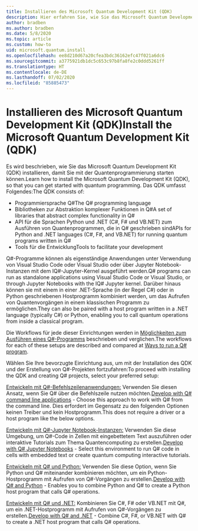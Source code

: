 ```yaml
---
title: Installieren des Microsoft Quantum Development Kit (QDK)
description: Hier erfahren Sie, wie Sie das Microsoft Quantum Development Kit (QDK) für verschiedene Umgebungen installieren.
author: bradben
ms.author: bradben
ms.date: 5/8/2020
ms.topic: article
ms.custom: how-to
uid: microsoft.quantum.install
ms.openlocfilehash: ee8d210d67a20cfea3bdc36162efc47f021a6dc6
ms.sourcegitcommit: a3775921db1dc5c653c97b8fa8fe2c0ddd5261ff
ms.translationtype: HT
ms.contentlocale: de-DE
ms.lasthandoff: 07/02/2020
ms.locfileid: "85885473"
---
```

# <a name="install-the-microsoft-quantum-development-kit-qdk"></a><span data-ttu-id="10d47-103">Installieren des Microsoft Quantum Development Kit (QDK)</span><span class="sxs-lookup"><span data-stu-id="10d47-103">Install the Microsoft Quantum Development Kit (QDK)</span></span>

<span data-ttu-id="10d47-104">Es wird beschrieben, wie Sie das Microsoft Quantum Development Kit (QDK) installieren, damit Sie mit der Quantenprogrammierung starten können.</span><span class="sxs-lookup"><span data-stu-id="10d47-104">Learn how to install the Microsoft Quantum Development Kit (QDK), so that you can get started with quantum programming.</span></span> <span data-ttu-id="10d47-105">Das QDK umfasst Folgendes:</span><span class="sxs-lookup"><span data-stu-id="10d47-105">The QDK consists of:</span></span>

- <span data-ttu-id="10d47-106">Programmiersprache Q#</span><span class="sxs-lookup"><span data-stu-id="10d47-106">The Q# programming language</span></span>
- <span data-ttu-id="10d47-107">Bibliotheken zur Abstraktion komplexer Funktionen in Q#</span><span class="sxs-lookup"><span data-stu-id="10d47-107">A set of libraries that abstract complex functionality in Q#</span></span>
- <span data-ttu-id="10d47-108">API für die Sprachen Python und .NET (C#, F# und VB.NET) zum Ausführen von Quantenprogrammen, die in Q# geschrieben sind</span><span class="sxs-lookup"><span data-stu-id="10d47-108">APIs for Python and .NET languages (C#, F#, and VB.NET) for running quantum programs written in Q#</span></span>
- <span data-ttu-id="10d47-109">Tools für die Entwicklung</span><span class="sxs-lookup"><span data-stu-id="10d47-109">Tools to facilitate your development</span></span>

<span data-ttu-id="10d47-110">Q#-Programme können als eigenständige Anwendungen unter Verwendung von Visual Studio Code oder Visual Studio oder über Jupyter Notebook-Instanzen mit dem IQ#-Jupyter-Kernel ausgeführt werden.</span><span class="sxs-lookup"><span data-stu-id="10d47-110">Q# programs can run as standalone applications using Visual Studio Code or Visual Studio, or through Jupyter Notebooks with the IQ# Jupyter kernel.</span></span>
<span data-ttu-id="10d47-111">Darüber hinaus können sie mit einem in einer .NET-Sprache (in der Regel C#) oder in Python geschriebenen Hostprogramm kombiniert werden, um das Aufrufen von Quantenvorgängen in einem klassischen Programm zu ermöglichen.</span><span class="sxs-lookup"><span data-stu-id="10d47-111">They can also be paired with a host program written in a .NET language (typically C#) or Python, enabling you to call quantum operations from inside a classical program.</span></span>

<span data-ttu-id="10d47-112">Die Workflows für jede dieser Einrichtungen werden in [Möglichkeiten zum Ausführen eines Q#-Programms](xref:microsoft.quantum.guide.host-programs) beschrieben und verglichen.</span><span class="sxs-lookup"><span data-stu-id="10d47-112">The workflows for each of these setups are described and compared at [Ways to run a Q# program](xref:microsoft.quantum.guide.host-programs).</span></span>

<span data-ttu-id="10d47-113">Wählen Sie Ihre bevorzugte Einrichtung aus, um mit der Installation des QDK und der Erstellung von Q#-Projekten fortzufahren:</span><span class="sxs-lookup"><span data-stu-id="10d47-113">To proceed with installing the QDK and creating Q# projects, select your preferred setup:</span></span>

<span data-ttu-id="10d47-114">[Entwickeln mit Q#-Befehlszeilenanwendungen:](xref:microsoft.quantum.install.standalone) Verwenden Sie diesen Ansatz, wenn Sie Q# über die Befehlszeile nutzen möchten.</span><span class="sxs-lookup"><span data-stu-id="10d47-114">[Develop with Q# command line applications](xref:microsoft.quantum.install.standalone) - Choose this approach to work with Q# from the command line.</span></span> <span data-ttu-id="10d47-115">Dies erfordert im Gegensatz zu den folgenden Optionen keinen Treiber und kein Hostprogramm.</span><span class="sxs-lookup"><span data-stu-id="10d47-115">This does not require a driver or a host program like the below options.</span></span>

<span data-ttu-id="10d47-116">[Entwickeln mit Q#-Jupyter Notebook-Instanzen:](xref:microsoft.quantum.install.jupyter) Verwenden Sie diese Umgebung, um Q#-Code in Zellen mit eingebettetem Text auszuführen oder interaktive Tutorials zum Thema Quantencomputing zu erstellen.</span><span class="sxs-lookup"><span data-stu-id="10d47-116">[Develop with Q# Jupyter Notebooks](xref:microsoft.quantum.install.jupyter) - Select this environment to run Q# code in cells with embedded text or create quantum computing interactive tutorials.</span></span> 

<span data-ttu-id="10d47-117">[Entwickeln mit Q# und Python:](xref:microsoft.quantum.install.python) Verwenden Sie diese Option, wenn Sie Python und Q# miteinander kombinieren möchten, um ein Python-Hostprogramm mit Aufrufen von Q#-Vorgängen zu erstellen.</span><span class="sxs-lookup"><span data-stu-id="10d47-117">[Develop with Q# and Python](xref:microsoft.quantum.install.python) - Enables you to combine Python and Q# to create a Python host program that calls Q# operations.</span></span>

<span data-ttu-id="10d47-118">[Entwickeln mit Q# und .NET:](xref:microsoft.quantum.install.cs) Kombinieren Sie C#, F# oder VB.NET mit Q#, um ein .NET-Hostprogramm mit Aufrufen von Q#-Vorgängen zu erstellen.</span><span class="sxs-lookup"><span data-stu-id="10d47-118">[Develop with Q# and .NET](xref:microsoft.quantum.install.cs) - Combine C#, F#, or VB.NET with Q# to create a .NET host program that calls Q# operations.</span></span>
